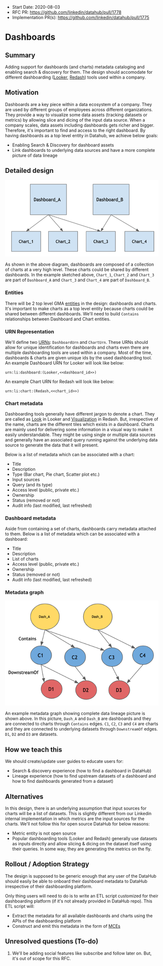 - Start Date: 2020-08-03
- RFC PR: https://github.com/linkedin/datahub/pull/1778
- Implementation PR(s): https://github.com/linkedin/datahub/pull/1775

# Dashboards

## Summary

Adding support for dashboards (and charts) metadata cataloging and enabling search & discovery for them.
The design should accomodate for different dashboarding ([Looker](www.looker.com), [Redash](www.redash.io)) tools used within a company.

## Motivation

Dashboards are a key piece within a data ecosystem of a company. They are used by different groups of employees across different organizations.
They provide a way to visualize some data assets (tracking datasets or metrics) by allowing slice and dicing of the input data source.
When a company scales, data assets including dashboards gets richer and bigger. Therefore, it's important to find and access to the right dashboard.
By having dashboards as a top level entity in Datahub, we achieve below goals:

- Enabling Search & Discovery for dashboard assets
- Link dashboards to underlying data sources and have a more complete picture of data lineage

## Detailed design

![high level design](imgs/high_level_design.png)

As shown in the above diagram, dashboards are composed of a collection of charts at a very high level. These charts
could be shared by different dashboards. In the example sketched above, `Chart_1`, `Chart_2` and `Chart_3` are part of
`Dashboard_A` and `Chart_3` and `Chart_4` are part of `Dashboard_B`.

### Entities
There will be 2 top level GMA [entities](../../../what/entity.md) in the design: dashboards and charts.
It's important to make charts as a top level entity because charts could be shared between different dashboards.
We'll need to build `Contains` relationships between Dashboard and Chart entities.

### URN Representation
We'll define two [URNs](../../../what/urn.md): `DashboardUrn` and `ChartUrn`.
These URNs should allow for unique identification for dashboards and charts even there are multiple dashboarding tools
are used within a company. Most of the time, dashboards & charts are given unique ids by the used dashboarding tool.
An example Dashboard URN for Looker will look like below:
```
urn:li:dashboard:(Looker,<<dashboard_id>>)
```
An example Chart URN for Redash will look like below:
```
urn:li:chart:(Redash,<<chart_id>>)
```

### Chart metadata
Dashboarding tools generally have different jargon to denote a chart.
They are called as [Look](https://docs.looker.com/exploring-data/saving-and-editing-looks) in Looker 
and [Visualization](https://redash.io/help/user-guide/visualizations/visualization-types) in Redash.
But, irrespective of the name, charts are the different tiles which exists in a dashboard.
Charts are mainly used for delivering some information in a visual way to make it easily understandable.
They might be using single or multiple data sources and generally have an associated query running against
the underlying data source to generate the data that it will present.

Below is a list of metadata which can be associated with a chart:

- Title
- Description
- Type (Bar chart, Pie chart, Scatter plot etc.)
- Input sources
- Query (and its type)
- Access level (public, private etc.)
- Ownership
- Status (removed or not)
- Audit info (last modified, last refreshed)

### Dashboard metadata
Aside from containing a set of charts, dashboards carry metadata attached to them.
Below is a list of metadata which can be associated with a dashboard:

- Title
- Description
- List of charts
- Access level (public, private etc.)
- Ownership
- Status (removed or not)
- Audit info (last modified, last refreshed)

### Metadata graph

![dashboards_graph](imgs/dashboards_graph.png)

An example metadata graph showing complete data lineage picture is shown above.
In this picture, `Dash_A` and `Dash_B` are dashboards and they are connected to charts through `Contains` edges.
`C1`, `C2`, `C3` and `C4` are charts and they are connected to underlying datasets through `DownstreamOf` edges.
`D1`, `D2` and `D3` are datasets.

## How we teach this

We should create/update user guides to educate users for:
 - Search & discovery experience (how to find a dashboard in DataHub)
 - Lineage experience (how to find upstream datasets of a dashboard and how to find dashboards generated from a dataset)

## Alternatives

In this design, there is an underlying assumption that input sources for charts will be a list of datasets.
This is slightly different from our Linkedin internal implementation in which metrics are the input sources for the charts.
We'll not follow this for open source DataHub for below reasons: 
 - Metric entity is not open source
 - Popular dashboarding tools (Looker and Redash) generally use datasets as inputs directly and allow slicing & dicing 
 on the dataset itself using their queries. In some way, they are generating the metrics on the fly.

## Rollout / Adoption Strategy

The design is supposed to be generic enough that any user of the DataHub should easily be able
to onboard their dashboard metadata to DataHub irrespective of their dashboarding platform.

Only thing users will need to do is to write an ETL script customized for their 
dashboarding platform (if it's not already provided in DataHub repo). This ETL script will:
 - Extract the metadata for all available dashboards and charts using the APIs of the dashboarding platform
 - Construct and emit this metadata in the form of [MCEs](../../../what/MXE.md) 

## Unresolved questions (To-do)
 
1. We'll be adding social features like subscribe and follow later on. But, it's out of scope for this RFC.